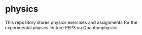 # physics

This repository stores physics exercises and assignments for the experimental physics lecture PEP3 on Quantumphysics


